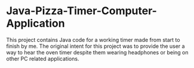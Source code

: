 # Java-Pizza-Timer-Computer-Application
This project contains Java code for a working timer made from start to finish by me.  The original intent for this project was to provide the user a way to hear the oven timer despite them wearing headphones or being on other PC related applications. 

